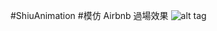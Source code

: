 #ShiuAnimation
#模仿 Airbnb 過場效果
![alt tag](https://dl.dropboxusercontent.com/u/81743100/ShiuSelect.gif) 

